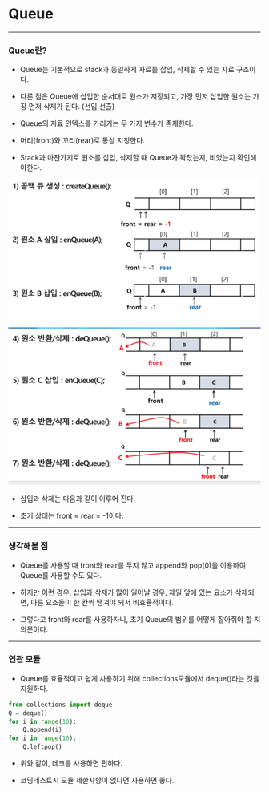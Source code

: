 # Queue

---

### 

### Queue란?

- Queue는 기본적으로 stack과 동일하게 자료를 삽입, 삭제할 수 있는 자료 구조이다.

- 다른 점은 Queue에 삽입한 순서대로 원소가 저장되고, 가장 먼저 삽입한 원소는 가장 먼저 삭제가 된다. (선입 선출)

- Queue의 자료 인덱스를 가리키는 두 가지 변수가 존재한다.

- 머리(front)와 꼬리(rear)로 통상 지칭한다.

- Stack과 마찬가지로 원소를 삽입, 삭제할 때 Queue가 꽉찼는지, 비었는지 확인해야한다.

![](Queue_assets/2022-09-03-21-09-39-image.png)

![](Queue_assets/2022-09-03-21-10-06-image.png)

- 삽입과 삭제는 다음과 같이 이루어 진다.

- 초기 상태는 front = rear = -1이다.



---

### 생각해볼 점

- Queue를 사용할 때 front와 rear를 두지 않고 append와 pop(0)을 이용하여 Queue를 사용할 수도 있다.

- 하지만 이런 경우,  삽입과 삭제가 많이 일어날 경우, 제일 앞에 있는 요소가 삭제되면, 다른 요소들이 한 칸씩 땡겨야 되서 비효율적이다.

- 그렇다고 front와 rear를 사용하자니, 초기 Queue의 범위를 어떻게 잡아줘야 할 지 의문이다.

---



### 연관 모듈

- Queue를 효율적이고 쉽게 사용하기 위해 collections모듈에서 deque()라는 것을 지원하다.

```python
from collections import deque
Q = deque()
for i in range(10):
    Q.append(i)
for i in range(10):
    Q.leftpop()
```

- 위와 같이, 데크를 사용하면 편하다.

- 코딩테스트시 모듈 제한사항이 없다면 사용하면 좋다.
